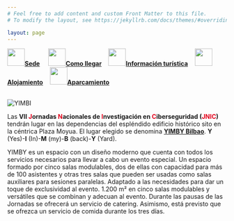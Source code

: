 ```yaml
---
# Feel free to add content and custom Front Matter to this file.
# To modify the layout, see https://jekyllrb.com/docs/themes/#overriding-theme-defaults

layout: page
---
```

<!--
__[Sede]({{site.url}}/sede)__ / [Cómo llegar]({{site.url}}/llegar) / [Información turística]({{site.url}}/turismo) / [Alojamiento]({{site.url}}/alojamiento) / [Aparcamiento]({{site.url}}/aparcamiento)-->


<div class="text-center">
<a href="{{site.url}}/sede"><img src="{{site.url}}/images/IcoSede.jpg" class="img-circle" 	width="40" height="40"><strong>Sede</strong></a> &nbsp;&nbsp;&nbsp;
<a href="{{site.url}}/llegar"><img src="{{site.url}}/images/IcoUbicacion.jpg" class="img-circle" 	width="40" height="40"><strong>Como llegar</strong></a>&nbsp;&nbsp;&nbsp;
<a href="{{site.url}}/turismo"><img src="{{site.url}}/images/IcoTurismo.jpg" class="img-circle" 	width="40" height="40"><strong>Información turística</strong></a>&nbsp;&nbsp;&nbsp;
<a href="{{site.url}}/alojamiento" class=""><img src="{{site.url}}/images/IcoAlojamiento.jpg" class="img-circle" 	width="40" height="40"><strong>Alojamiento</strong></a>&nbsp;&nbsp;&nbsp;
<a href="{{site.url}}/aparcamiento" class=""><img src="{{site.url}}/images/IcoAparcamiento.png" class="img-circle" 	width="40" height="40"><strong>Aparcamiento</strong></a>
</div><br>


![YIMBI]({{site.url}}/images/YIMBY_BILBAO.jpg)   
    
Las <b>VII <span style="color:#e3041e">J</span>ornadas <span style="color:#e3041e">N</span>acionales de <span style="color:#e3041e">I</span>nvestigación en <span style="color:#e3041e">C</span>iberseguridad (<span style="color:#e3041e">JNIC</span>)</b> tendrán lugar en las dependencias del espléndido edificio histórico sito en la céntrica Plaza Moyua. El lugar elegido se denomina __[YIMBY Bilbao](https://yimbybilbao.com/)__. __Y__ (Yes)-__I__ (In)-__M__ (my)-__B__ (back)-__Y__ (Yard).  

YIMBY es un espacio con un diseño moderno que cuenta con todos los servicios necesarios para llevar a cabo un evento especial. Un espacio formado por cinco salas modulables, dos de ellas con capacidad para más de 100 asistentes y otras tres salas que pueden ser usadas como salas auxiliares para sesiones paralelas. Adaptado a las necesidades para dar un toque de exclusividad al evento. 1.200 m² en cinco salas modulables y versátiles que se combinan y adecuan al evento.
Durante las pausas de las Jornadas se ofrecerá un servicio de catering. Asimismo, está previsto que se ofrezca un servicio de comida durante los tres días.

<!--
![](/images/ESI.jpg) -->

<!--
JNIC2021 tendrá lugar en la [Escuela Superior de Informática](https://esi.uclm.es/) de la [Universidad de Castilla-La Mancha](https://www.uclm.es), en Ciudad Real, España.

Ciudad Real, capital de La Mancha, está situada en la región natural del [Campo de Calatrava](https://es.wikipedia.org/wiki/Campo_de_Calatrava), caracterizada por el relieve y los fenómenos volcánicos.


Con más de siete siglos de historia, Ciudad Real ofrece a los ciudadanos y visitantes un rico patrimonio que podemos descubrir paseando por sus calles, descubriendo sus rincones, visitando sus museos y edificios más representativos, así como, una amplia gama de actividades culturales y festivas, todo ello acompañado de una gran variedad gastronómica, regada por sus mejores vinos de la tierra.

Ciudad Real fue fundada por el Rey Alfonso X el Sabio en 1255, con el fin de frenar el creciente poder de las Órdenes Militares. Así, fundó una Ciudad Amurallada, con 7 puertas y 130 torres, de las que sólo se conserva un lienzo de muralla y la Puerta de Toledo. En la ciudad, los cristianos convivían con los judíos y los musulmanes, dividiéndose en tres parroquias: Santa María, San Pedro y Santiago. Fue en la época de los Reyes Católicos cuando la ciudad vivió su máximo esplendor, ubicando en ella el tribunal de la Santa Inquisición y la Cancillería Real. Parte de la historia de Ciudad Real se encuentra a unos ocho kilómetros de distancia en el parque arqueológico de Alarcos, un yacimiento con numerosos vestigios que destacan niveles de ocupación de la Edad de Bronce, la Edad de Hierro y la Edad Media, destacando los restos que documentan la famosa batalla de Alarcos en 1195. En el punto más alto se encuentra el Castillo Medieval y cerca de él, el bello santuario gótico de la Virgen de Alarcos. -->


<!--
<br><br>
<h5 style="color:white; background-color: #550000;" class="text-center"><i class="far fa-clock mr-3"></i> <b>Contenido de la sede proximamente...</b></h5>
 <br><br> -->

<!--
![YIMBI]({{site.url}}/images/YIMBY_BILBAO.jpg)   
    
Las <b>VI <span style="color:#e3041e">J</span>ornadas <span style="color:#e3041e">N</span>acionales de <span style="color:#e3041e">I</span>nvestigación en <span style="color:#e3041e">C</span>iberseguridad (<span style="color:#e3041e">JNIC</span>)</b> tendrán lugar en las dependencias del espléndido [Monasterio San Francisco el Real](https://brocense.dip-caceres.es/espacios-y-congresos/complejo-cultural-san-francisco/), situado al extramuro de la Ciudad Monumental, al borde de la calzada romana conocida como Vía de la Plata. Este complejo está acondicionado para la organización de congresos, disponiendo de un completo auditorio, varias salas totalmente acondicionadas, y varios claustros para tomar un café en los descansos.  

La sala principal de las Jornadas ([Sala García Matos](https://brocense.dip-caceres.es/espacios-y-congresos/complejo-cultural-san-francisco/sala-garcia-matos/)), con una capacidad para 277 personas, está perfectamente equipada con todos los medios para la realización de las Jornadas. Se trata de un auditorio climatizado y con asientos confortables que facilitarán el seguimiento cómodo y funcional de las sesiones.  

Durante las pausas de las Jornadas se ofrecerá un servicio de catering en el claustro contiguo a la Sala García Matos tanto en las pausas de las sesiones de mañana como en las de tarde. Asimismo, en este mismo claustro, está previsto que se ofrezca un servicio de comida durante los tres días.
-->
